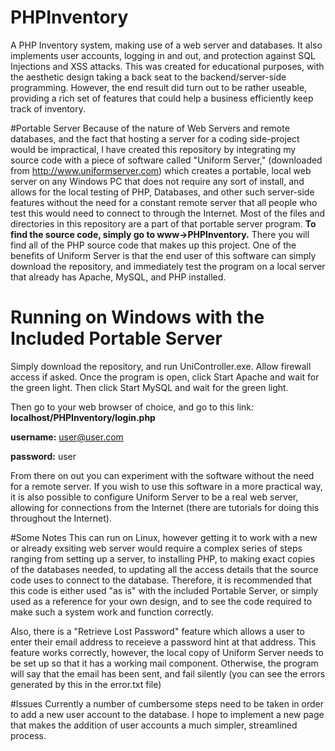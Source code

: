 # PHPInventory
A PHP Inventory system, making use of a web server and databases. It also implements user accounts, logging in and out, and protection against SQL Injections and XSS attacks. This was created for educational purposes, with the aesthetic design taking a back seat to the backend/server-side programming. However, the end result did turn out to be rather useable, providing a rich set of features that could help a business efficiently keep track of inventory.

#Portable Server
Because of the nature of Web Servers and remote databases, and the fact that hosting a server for a coding side-project would be impractical, I have created this repository by integrating my source code with a piece of software called "Uniform Server," (downloaded from http://www.uniformserver.com) which creates a portable, local web server on any Windows PC that does not require any sort of install, and allows for the local testing of PHP, Databases, and other such server-side features without the need for a constant remote server that all people who test this would need to connect to through the Internet. Most of the files and directories in this repository are a part of that portable server program. **To find the source code, simply go to www->PHPInventory.** There you will find all of the PHP source code that makes up this project. One of the benefits of Uniform Server is that the end user of this software can simply download the repository, and immediately test the program on a local server that already has Apache, MySQL, and PHP installed.

# Running on Windows with the Included Portable Server
Simply download the repository, and run UniController.exe. Allow firewall access if asked. Once the program is open, click Start Apache and wait for the green light. Then click Start MySQL and wait for the green light. 

Then go to your web browser of choice, and go to this link: **localhost/PHPInventory/login.php**

**username:** user@user.com

**password:** user

From there on out you can experiment with the software without the need for a remote server. If you wish to use this software in a more practical way, it is also possible to configure Uniform Server to be a real web server, allowing for connections from the Internet (there are tutorials for doing this throughout the Internet).

#Some Notes
This can run on Linux, however getting it to work with a new or already exsiting web server would require a complex series of steps ranging from setting up a server, to installing PHP, to making exact copies of the databases needed, to updating all the access details that the source code uses to connect to the database. Therefore, it is recommended that this code is either used "as is" with the included Portable Server, or simply used as a reference for your own design, and to see the code required to make such a system work and function correctly.

Also, there is a "Retrieve Lost Password" feature which allows a user to enter their email address to receieve a password hint at that address. This feature works correctly, however, the local copy of Uniform Server needs to be set up so that it has a working mail component. Otherwise, the program will say that the email has been sent, and fail silently (you can see the errors generated by this in the error.txt file)

#Issues
Currently a number of cumbersome steps need to be taken in order to add a new user account to the database. I hope to implement a new page that makes the addition of user accounts a much simpler, streamlined process.
